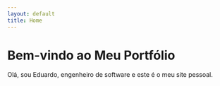 ```yaml
---
layout: default
title: Home
---
```


# Bem-vindo ao Meu Portfólio
Olá, sou Eduardo, engenheiro de software e este é o meu site pessoal.
